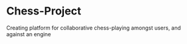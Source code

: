 # Chess-Project
Creating platform for collaborative chess-playing amongst users, and against an engine